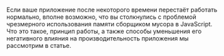 Если ваше приложение после некоторого времени перестаёт работать нормально, 
вполне возможно, что вы столкнулись с проблемой чрезмерного использования памяти 
сборщиком мусора в JavaScript. Что это такое, принцип работы, а также способы 
уменьшения его негативного влияния на производительность приложения мы 
рассмотрим в статье. 